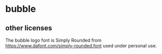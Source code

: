 # bubble 

## other licenses

The bubble logo font is Simply Rounded from https://www.dafont.com/simply-rounded.font used under personal use.